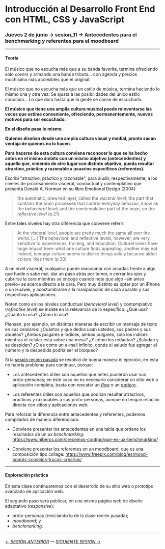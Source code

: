 # Introducción al Desarrollo Front End con HTML, CSS y JavaScript

### Jueves 2 de junio → sesion_11 → Antecedentes para el benchmarking y referentes para el moodboard

- - - - - -

#### Teoría

El músico que no escucha más que a su banda favorita, termina ofreciendo sólo *covers* y armando una banda tributo… con agenda y precios muchísimo más accesibles que el original.

El músico que no escucha más que un estilo de música, termina haciendo lo mismo una y otra vez: Se ajusta a las posibilidades del único estilo conocido… Lo que dura hasta que la gente se canse de escucharlo.

**El músico que tiene una amplia cultura musical puede reinventarse las veces que estime conveniente, ofreciendo, permanentemente, nuevos motivos para ser escuchado.** 

**En el diseño pasa lo mismo**. 

**Quienes diseñan desde una amplia cultura visual y medial, pronto sacan ventaja de quienes no lo hacen**.

**Para hacerse de esta cultura conviene reconocer lo que se ha hecho antes en el mismo ámbito con un mismo objetivo (antecendentes) y aquello que, viniendo de otro lugar con distinto objetivo, pueda resultar atractivo, práctico y razonable a usuarios específicos (referentes).**

Escribí "atractivo, práctico y razonable", para aludir, respectivamente, a los niveles de procesamiento visceral, conductual y contemplativo que presenta Donald A. Norman en su libro Emotional Design (2004): 

> the automatic, prewired layer, called the *visceral level*; the part that contains the brain processes that control everyday behavior, know as the *behavioral level*; and the comtemplative part of the brain, on the *reflective level* (p.21) 

Entre tales niveles hay otra diferencia que conviene referir: 

> At the visceral level, people are pretty much the same all over the world. […] The behavioral and reflective levels, however, are very sensitive to experiences, training, and education. Cultural views have huge impact here: what one culture finds appealing, another may not. Indeed, teenage culture seems to dislike things solely because aldult culture likes them (p.33)

A un nivel visceral, cualquiera puede reaccionar con arcadas frente a algo que huele o sabe mal, dar un paso atrás por temor, o cerrar los ojos y cubrirse la cara mientras se encoge cuando nota que algo –sin aviso previo– se acerca directo a la cara. Pero muy distinto es optar por un iPhone o un Huawei, y acostumbrarse a la manipulación de cada aparato y sus respectivas aplicaciones.

Noten como en los niveles conductual (*behavioral level*) y contemplativo (*reflective level*) se insiste en la relevancia de lo específico: ¿Qué usa? ¿Cuánto lo usa? ¿Cómo lo usa?

Piensen, por ejemplo, en distintas maneras de escribir un mensaje de texto en sus celulares: ¿Cuántos y qué dedos usan ustedes, sus padres y sus abuelos? ¿Ambos pulgares e índices, ambos pulgares, sólo los índices mientras el celular está sobre una mesa? ¿Y cómo los redactan? ¿Saludan y se despiden? ¿O es como un e-mail infinito, donde el saludo fue agregar el número y la despedida podría ser el bloqueo? 

Si la [sesión recién pasada](https://github.com/profesorfaco/front-end/tree/main/sesion_10) se resolvió de buena manera el ejercicio, en esta no habría problema para continuar, porque:

- Los antecedentes útiles son aquellos que antes pudieron usar sus proto-personas; en este caso no es necesario considerar un sitio web o aplicación completa, basta con rescatar un [*flow*](https://uxarchive.com/) o un [*pattern*](http://ui-patterns.com/patterns). 

- Los referentes útiles son aquellos que podrían resultar atractivos, prácticos y razonables a sus proto-personas, aunque no tengan relación directa con sitios y aplicaciones web.

Para reforzar la diferencia entre antecedentes y referentes, podemos compilarlos de manera diferenciada:

- Conviene presentar los antecedentes en una tabla que ordene los resultados de un *ux benchmarking*: https://www.hiberus.com/crecemos-contigo/que-es-ux-benchmarking/

- Conviene presentar los referentes en un moodboard, que es una composición tipo collage: https://www.freepik.com/blog/es/mood-boards-consejos-trucos-crearlos/

- - - - - - - 

#### Exploración práctica

En esta clase continuaremos con el desarrollo de su sitio web o prototipo avanzado de aplicación web. 

El segundo paso será publicar, en una misma página web de diseño adaptativo (*responsive*): 

- proto-personas (reciclando lo de la clase recién pasada);
- *moodboard*; y
- *benchmarking*.

- - - - - - - 

###### [← SESIÓN ANTERIOR](https://github.com/profesorfaco/front-end/tree/main/sesion_10) — [SIGUIENTE SESIÓN →](https://github.com/profesorfaco/front-end/tree/main/sesion_12)
